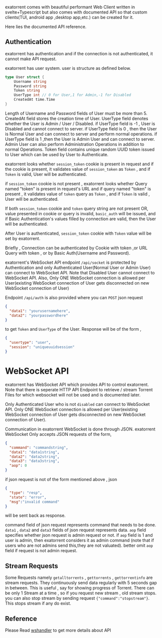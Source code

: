 exatorrent comes with beautiful performant Web Client written in svelte+Typescript but also comes with documented API so that custom clients(TUI, android app ,desktop app,etc.) can be created for it.

Here lies the documented API reference.

## Authentication

exatorrent has authentication and if the connection is not authenticated, it cannot make API request.

exatorrent has user system. user is structure as defined below.

```go
type User struct {
    Username string
    Password string
    Token string
    UserType int // 0 for User,1 for Admin,-1 for Disabled
    CreatedAt time.Time
}
```

Length of Username and Password fields of User must be more than 5. CreatedAt field stores the creation time of User. UserType field denotes whether the User is Admin / User / Disabled.
if UserType field is -1 , User is Disabled and cannot connect to server. if UserType field is 0 , then the User is Normal User and can connect to server and perform normal operations. if UserType field is 1 ,then the User is Admin User and can connect to server. Admin User can also perform Administration Operations in addition to normal Operations.  Token field contains unique random  UUID token issued to User which can be used by User to Authenticate.

exatorrent looks whether `session_token` cookie is present in request and if the cookie is present, it validates value of `session_token` as `Token` , and if `Token` is valid, User will be authenticated.

if `session_token` cookie is not present , exatorrent looks whether Query named "token" is present in request's URL and if query named "token"  is present , it validates value of `token` query as `Token` , and if `Token` is valid , User will be authenticated.

If both `session_token` cookie and `token` query string are not present OR, value presented in cookie or query is invalid, `basic_auth` will be issued,  and if Basic Authentication's values filled by connection are valid, then the User will be authenticated.

After User is authenticated, `session_token` cookie with `Token` value will be set by exatorrent.

Briefly , Connection can be authenticated by Cookie with token ,or URL Query with token , or by Basic Auth(Username and Password).


exatorrent's WebSocket API endpoint `/api/socket` is protected by Authentication and only Authenticated User(Normal User or Admin User) can connect to WebSocket API. Note that Disabled User cannot connect to WebSocket API. Also, Only ONE WebSocket connection is allowed per User(existing WebSocket connection of User gets disconnected on new WebSocket connection of User)

Endpoint `/api/auth` is also provided where you can `POST` json request

```json
{
  "data1": "yourusernamehere",
  "data2": "yourpasswordhere"
}
```

to get `Token` and `UserType` of the User. Response will be of the form ,

```json
{
  "usertype": "user",
  "session": "uniqueuuidsession"
}
```

# WebSocket API

exatorrent has WebSocket API which provides API to control exatorrent. Note that there is seperate HTTP API Endpoint to retrieve / stream Torrent Files for which websocket will not be used and is documented later.

Only Authenticated User who is not `disabled` can connect to WebSocket API. Only ONE WebSocket connection is allowed per User(existing WebSocket connection of User gets disconnected on new WebSocket connection of User).

Communication in exatorrent  WebSocket  is done through JSON. exatorrent WebSocket Only accepts JSON requests of the form,

```json
{
  "command": "commandstring",
  "data1": "data1string",
  "data2": "data2string",
  "data3": "data3string",
  "aop": 0
}
```

if json request is not of the form mentioned above ,  json

```json
{
  "type": "resp",
  "state": "error",
  "msg":"invalid command"
}
```

will be sent back as response.


command field of json request represents command that needs to be done. `data1` , `data2`  and `data3` fields of json request represents data.  `aop` field specifies whether json request is admin request or not. if `aop` field is 1 and user is admin, then exatorrent considers it as admin command (note that if users who are not admins send this,they are not valuated). better omit `aop` field if request is not admin request.


## Stream Requests

Some Requests namely `getalltorrents` , `gettorrents` , `gettorrentinfo`  are stream requests. They continuously send data regularly with 5 seconds gap in between. This is useful , say for showing progress of Torrent. There can be only 1 Stream at a time , so if you request new stream , old stream stops. you can also stop stream by sending request `{"command":"stopstream"}`. This stops stream if any do exist.

## Reference
Please Read [wshandler](https://github.com/varbhat/exatorrent/blob/main/internal/core/socket.go#L108) to get more details about API
